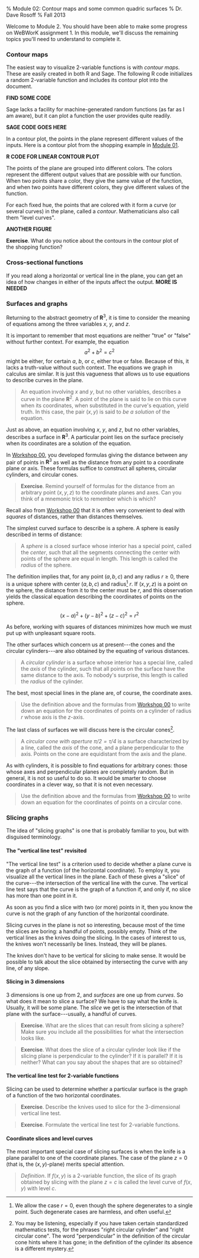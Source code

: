 % Module 02:
  Contour maps and some common quadric surfaces
% Dr. Dave Rosoff
% Fall 2013

Welcome to Module 2. You should have been able to make some progress on 
WeBWorK assignment 1. In this module, we'll discuss the remaining topics 
you'll need to understand to complete it.

### Contour maps

The easiest way to visualize 2-variable functions is with *contour maps*. 
These are easily created in both R and Sage. The following R code 
initializes a random 2-variable function and includes its contour plot into 
the document.

**FIND SOME CODE**

Sage lacks a facility for machine-generated random functions (as far as I am 
aware), but it can plot a function the user provides quite readily.

**SAGE CODE GOES HERE**

In a contour plot, the points in the plane represent different values of the 
inputs. Here is a contour plot from the shopping example in 
[Module 01][Module 01].

**R CODE FOR LINEAR CONTOUR PLOT**

The points of the plane are grouped into different colors. The colors 
represent the different output values that are possible with our function. 
When two points share a color, they give the same value of the function, and 
when two points have different colors, they give different values of the 
function. 

For each fixed hue, the points that are colored with it form a curve (or 
several curves) in the plane, called a *contour*. Mathematicians also call 
them "level curves".

**ANOTHER FIGURE**

**Exercise**. What do you notice about the contours in the contour plot of \
the shopping function?

### Cross-sectional functions

If you read along a horizontal or vertical line in the plane, you can get an 
idea of how changes in either of the inputs affect the output. **MORE IS 
NEEDED**

### Surfaces and graphs

Returning to the abstract geometry of $\mathbf{R}^3$, it is time to consider 
the meaning of equations among the three variables $x$, $y$, and $z$.

It is important to remember that most equations are neither "true" or 
"false" without further context. For example, the equation
$$ a^2 + b^2 = c^2 $$
might be either, for certain $a$, $b$, or $c$, either true or false. Because 
of this, it lacks a truth-value without such context. The equations we graph 
in calculus are similar. It is just this vagueness that allows us to use 
equations to describe curves in the plane.

> An equation involving $x$ and $y$, but no other variables, describes a curve in the plane $\mathbf{R}^2$. A point of the plane is said to lie on this curve when its coordinates, when substituted in the curve's equation, yield truth. In this case, the pair $(x,y)$ is said to *be a solution* of the equation.

Just as above, an equation involving $x$, $y$, and $z$, but no other variables, describes a surface in $\mathbf{R}^3$. A particular point lies on the surface precisely when its coordinates are a solution of the equation.

In [Workshop 00][Workshop 00], you developed formulas giving the distance between any pair of points in $\mathbf{R}^3$ as well as the distance from any point to a coordinate plane or axis. These formulas suffice to construct all spheres, circular cylinders, and circular cones.

> **Exercise**. Remind yourself of formulas for the distance from an arbitrary point $(x,y,z)$ to the coordinate planes and axes. Can you think of a mnemonic trick to remember which is which?

Recall also from [Workshop 00][Workshop 00] that it is often very convenient to deal with *squares* of distances, rather than distances themselves.

The simplest curved surface to describe is a sphere. A sphere is easily described in terms of distance:

> A *sphere* is a closed surface whose interior has a special point, called the *center*, such that all the segments connecting the center with points of the sphere are equal in length. This length is called the *radius* of the sphere.

The definition implies that, for any point $(a,b,c)$ and any radius $r \geq 0$, there is a unique sphere with center $(a,b,c)$ and radius[^degen] $r$. If $(x,y,z)$ is a point on the sphere, the distance from it to the center must be $r$, and this observation yields the classical equation describing the coordinates of points on the sphere.

$$ (x-a)^2 + (y-b)^2 + (z-c)^2 = r^2 $$

As before, working with squares of distances minimizes how much we must put up with unpleasant square roots.

The other surfaces which concern us at present---the cones and the circular cylinders---are also obtained by the equating of various distances.

> A *circular cylinder* is a surface whose interior has a special line, called the *axis* of the cylinder, such that all points on the surface have the same distance to the axis. To nobody's surprise, this length is called the *radius* of the cylinder.

The best, most special lines in the plane are, of course, the coordinate axes. 

> Use the definition above and the formulas from [Workshop 00][Workshop 00] to write down an equation for the coordinates of points on a cylinder of radius $r$ whose axis is the $z$-axis.

The last class of surfaces we will discuss here is the circular cones[^right].

> A *circular cone with aperture $\pi/2 = \tau/4$* is a surface characterized by a line, called the *axis* of the cone, and a plane perpendicular to the axis. Points on the cone are equidistant from the axis and the plane.

As with cylinders, it is possible to find equations for arbitrary cones: those whose axes and perpendicular planes are completely random. But in general, it is not so useful to do so. It would be smarter to choose coordinates in a clever way, so that it is not even necessary.

> Use the definition above and the formulas from [Workshop 00][Workshop 00] to write down an equation for the coordinates of points on a circular cone.

### Slicing graphs

The idea of "slicing graphs" is one that is probably familiar to you, but with disguised terminology. 

#### The "vertical line test" revisited

"The vertical line test" is a criterion used to decide whether a plane curve is the graph of a function (of the horizontal coordinate). To employ it, you visualize all the vertical lines in the plane. Each of these gives a "slice" of the curve---the intersection of the vertical line with the curve. The vertical line test says that the curve is the graph of a function if, and only if, no slice has more than one point in it.

As soon as you find a slice with two (or more) points in it, then you know the curve is not the graph of any function of the horizontal coordinate. 

Slicing curves in the plane is not so interesting, because most of the time the slices are boring: a handful of points, possibly empty. Think of the vertical lines as the knives doing the slicing. In the cases of interest to us, the knives won't necessarily be lines. Instead, they will be planes.

The knives don't have to be vertical for slicing to make sense. It would be possible to talk about the slice obtained by intersecting the curve with any line, of any slope.

#### Slicing in 3 dimensions

3 dimensions is one up from 2, and *surfaces* are one up from *curves*. So what does it mean to slice a surface? We have to say what the knife is. Usually, it will be some plane. The *slice* we get is the intersection of that plane with the surface---usually, a handful of curves.

> **Exercise**. What are the slices that can result from slicing a sphere?
Make sure you include all the possibilities for what the intersection looks like.

> **Exercise**. What does the slice of a circular cylinder look like if the slicing plane is perpendicular to the cylinder? If it is parallel? If it is neither? What can you say about the shapes that are so obtained?

#### The vertical line test for 2-variable functions

Slicing can be used to determine whether a particular surface is the graph of a function of the two horizontal coordinates. 

> **Exercise**. Describe the knives used to slice for the 3-dimensional vertical line test.

> **Exercise**. Formulate the vertical line test for 2-variable functions.

#### Coordinate slices and level curves

The most important special case of slicing surfaces is when the knife is a plane parallel to one of the coordinate planes. The case of the plane $z = 0$ (that is, the $(x,y)$-plane) merits special attention.

> *Definition*. If $f(x,y)$ is a 2-variable function, the slice of its graph obtained by slicing with the plane $z = c$ is called the level curve of $f(x,y)$ with level $c$. 

<!--document ends; links past here-->

[Module 01]: ../01/Module.html
[Workshop 00]: ../00/Workshop.html 

[^degen]: We allow the case $r = 0$, even though the sphere degenerates to a single point. Such degenerate cases are harmless, and often useful.

[^right]: You may be listening, especially if you have taken certain standardized mathematics tests, for the phrases "right circular cylinder" and "right circular cone". The word "perpendicular" in the definition of the circular cone hints where it has gone; in the definition of the cylinder its absence is a different mystery.
